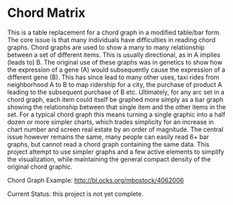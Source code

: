 Chord Matrix
===============

This is a table replacement for a chord graph in a modified table/bar form. The core issue is that many individuals have
difficulties in reading chord graphs. Chord graphs are used to show a many to many relationship between a set of
different items. This is usually directional, as in A implies (leads to) B. The original use of these graphs was in
genetics to show how the expression of a gene (A) would subsequently cause the expression of a different gene (B).
This has since lead to many other uses, taxi rides from neighborhood A to B to map ridership for a city, the purchase
of product A leading to the subsequent purchase of B etc. Ultimately, for any arc set in a chord graph, each item
could itself be graphed more simply as a bar graph showing the relationship between that single item and the other
items in the set. For a typical chord graph this means turning a single graphic into a half dozen or more simpler
charts, which trades simplicity for an increase in chart number and screen real estate by an order of magnitude.
  The central issue however remains the same, many people can easily read 6+ bar graphs, but cannot read
a chord graph containing the same data. This project attempt to use simpler graphs and a few active elements to
simplify the visualization, while maintaining the general compact density of the original chord graphic.

Chord Graph Example: http://bl.ocks.org/mbostock/4062006


Current Status: this project is not yet complete.